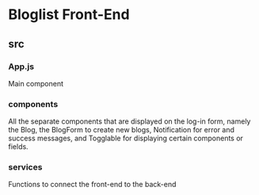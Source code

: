 # Bloglist Front-End

## src

### App.js

Main component

### components

All the separate components that are displayed on the log-in form, namely the Blog, the BlogForm to create new blogs, Notification for error and success messages, and Togglable for displaying certain components or fields.

### services

Functions to connect the front-end to the back-end
